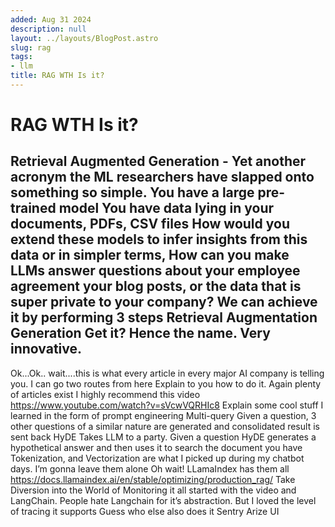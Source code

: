 ```yaml
---
added: Aug 31 2024
description: null
layout: ../layouts/BlogPost.astro
slug: rag
tags:
- llm
title: RAG WTH Is it?
---
```


# RAG WTH Is it?
Retrieval Augmented Generation - Yet another acronym the ML researchers have slapped onto something so simple.
You have a large pre-trained model
You have data lying in your documents, PDFs, CSV files
How would you extend these models to infer insights from this data
or in simpler terms, How can you make LLMs answer questions about your employee agreement your blog posts, or the data that is super private to your company?
We can achieve it by performing 3 steps
 Retrieval
Augmentation
Generation
Get it? Hence the name. Very innovative.
----
Ok...Ok.. wait....this is what every article in every major AI company is telling you. 
I can go two routes from here 
Explain to you how to do it.
Again plenty of articles exist
I highly recommend this video 
https://www.youtube.com/watch?v=sVcwVQRHIc8
Explain some cool stuff I learned in the form of prompt engineering
Multi-query
Given a question, 3 other questions of a similar nature are generated and consolidated result is sent back
HyDE
Takes LLM to a party. Given a question HyDE generates a hypothetical answer and then uses it to search the document you have
Tokenization, and Vectorization are what I picked up during my chatbot days. I’m gonna leave them alone
Oh wait! 
LLamaIndex has them all
https://docs.llamaindex.ai/en/stable/optimizing/production_rag/
Take Diversion into the World of Monitoring
it all started with the video and LangChain. People hate Langchain for it’s abstraction. But I loved the level of tracing it supports
<LangChain image goes here>
Guess who else also does it
Sentry
Arize UI